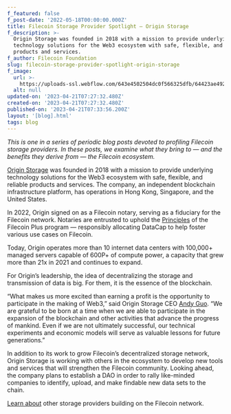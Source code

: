 ```yaml
---
f_featured: false
f_post-date: '2022-05-18T00:00:00.000Z'
title: Filecoin Storage Provider Spotlight — Origin Storage
f_description: >-
  Origin Storage was founded in 2018 with a mission to provide underlying
  technology solutions for the Web3 ecosystem with safe, flexible, and reliable
  products and services. 
f_author: Filecoin Foundation
slug: filecoin-storage-provider-spotlight-origin-storage
f_image:
  url: >-
    https://uploads-ssl.webflow.com/643e4502504dc0f566325dfb/64423ae4922f06b8fe16d536_0-q5v4tuifjr2gxigr.png
  alt: null
updated-on: '2023-04-21T07:27:32.480Z'
created-on: '2023-04-21T07:27:32.480Z'
published-on: '2023-04-21T07:33:56.200Z'
layout: '[blog].html'
tags: blog
---
```


_This is one in a series of periodic blog posts devoted to profiling Filecoin storage providers. In these posts, we examine what they bring to — and the benefits they derive from — the Filecoin ecosystem._

[Origin Storage](http://www.originstorage.io/) was founded in 2018 with a mission to provide underlying technology solutions for the Web3 ecosystem with safe, flexible, and reliable products and services. The company, an independent blockchain infrastructure platform, has operations in Hong Kong, Singapore, and the United States.

In 2022, Origin signed on as a Filecoin notary, serving as a fiduciary for the Filecoin network. Notaries are entrusted to uphold the [Principles](https://github.com/filecoin-project/FIPs/blob/master/FIPS/fip-0003.md) of the Filecoin Plus program — responsibly allocating DataCap to help foster various use cases on Filecoin.

Today, Origin operates more than 10 internet data centers with 100,000+ managed servers capable of 600P+ of compute power, a capacity that grew more than 21x in 2021 and continues to expand.

For Origin’s leadership, the idea of decentralizing the storage and transmission of data is big. For them, it is the essence of the blockchain.

“What makes us more excited than earning a profit is the opportunity to participate in the making of Web3,” said Origin Storage CEO [Andy Guo](https://www.linkedin.com/in/andy-guo-010408103/). “We are grateful to be born at a time when we are able to participate in the expansion of the blockchain and other activities that advance the progress of mankind. Even if we are not ultimately successful, our technical experiments and economic models will serve as valuable lessons for future generations.”

In addition to its work to grow Filecoin’s decentralized storage network, Origin Storage is working with others in the ecosystem to develop new tools and services that will strengthen the Filecoin community. Looking ahead, the company plans to establish a DAO in order to rally like-minded companies to identify, upload, and make findable new data sets to the chain.

[Learn about](https://filecoinfoundation.medium.com/) other storage providers building on the Filecoin network.
